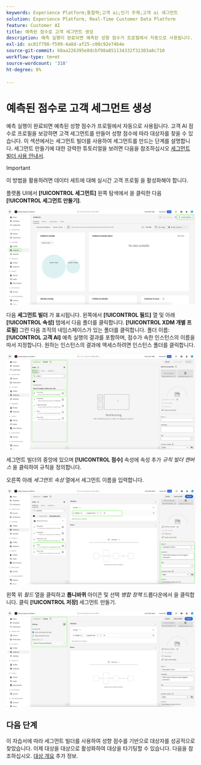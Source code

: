 ```yaml
---
keywords: Experience Platform;통찰력;고객 ai;인기 주제;고객 ai 세그먼트
solution: Experience Platform, Real-Time Customer Data Platform
feature: Customer AI
title: 예측된 점수로 고객 세그먼트 생성
description: 예측 실행이 완료되면 예측된 성향 점수가 프로필에서 자동으로 사용됩니다. 고객 AI 점수로 프로필을 보강하면 고객 세그먼트를 만들어 성향 점수에 따라 대상자를 찾을 수 있습니다. 이 섹션에서는 세그먼트 빌더를 사용하여 세그먼트를 만드는 단계를 설명합니다.
exl-id: ac81f798-f599-4a8d-af25-c00c92e74b4e
source-git-commit: 68aa226395e8dcbf98a851134332f31303a8c710
workflow-type: tm+mt
source-wordcount: '318'
ht-degree: 0%

---
```


# 예측된 점수로 고객 세그먼트 생성

예측 실행이 완료되면 예측된 성향 점수가 프로필에서 자동으로 사용됩니다. 고객 AI 점수로 프로필을 보강하면 고객 세그먼트를 만들어 성향 점수에 따라 대상자를 찾을 수 있습니다. 이 섹션에서는 세그먼트 빌더를 사용하여 세그먼트를 만드는 단계를 설명합니다. 세그먼트 만들기에 대한 강력한 튜토리얼을 보려면 다음을 참조하십시오 [세그먼트 빌더 사용 안내서](../../../segmentation/ui/segment-builder.md).

>[!IMPORTANT]
>
>이 방법을 활용하려면 데이터 세트에 대해 실시간 고객 프로필 을 활성화해야 합니다.

플랫폼 UI에서 **[!UICONTROL 세그먼트]** 왼쪽 탐색에서 을 클릭한 다음 **[!UICONTROL 세그먼트 만들기]**.

![](../images/user-guide/segments_new.png)

다음 **세그먼트 빌더** 가 표시됩니다. 왼쪽에서 **[!UICONTROL 필드]** 열 및 아래 **[!UICONTROL 속성]** 탭에서 다음 폴더를 클릭합니다. **[!UICONTROL XDM 개별 프로필]** 그런 다음 조직의 네임스페이스가 있는 폴더를 클릭합니다. 폴더 이름: **[!UICONTROL 고객 AI]** 예측 실행의 결과를 포함하며, 점수가 속한 인스턴스의 이름을 따서 지정합니다. 원하는 인스턴스의 결과에 액세스하려면 인스턴스 폴더를 클릭합니다.

![](../images/user-guide/results_new.png)

세그먼트 빌더의 중앙에 있으며 **[!UICONTROL 점수]** 속성에 속성 추가 *규칙 빌더 캔버스* 을 클릭하여 규칙을 정의합니다.

오른쪽 아래 *세그먼트 속성* 열에서 세그먼트 이름을 입력합니다.

![](../images/user-guide/properties_new.png)

왼쪽 위 *필드* 열을 클릭하고 **톱니바퀴** 아이콘 및 선택 *병합 정책* 드롭다운에서 을 클릭합니다. 클릭 **[!UICONTROL 저장]** 세그먼트 만들기.

![](../images/user-guide/merge_policy_new.png)

## 다음 단계

이 자습서에 따라 세그먼트 빌더를 사용하여 성향 점수를 기반으로 대상자를 성공적으로 찾았습니다. 이제 대상을 대상으로 활성화하여 대상을 타기팅할 수 있습니다. 다음을 참조하십시오. [대상 개요](../../../destinations/home.md) 추가 정보.
